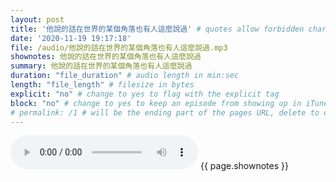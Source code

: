```yaml
---
layout: post
title: '他說的話在世界的某個角落也有人這麼說過' # quotes allow forbidden characters like the colon
date: '2020-11-19 19:17:18'
file: /audio/他說的話在世界的某個角落也有人這麼說過.mp3
shownotes: 他說的話在世界的某個角落也有人這麼說過
summary: 他說的話在世界的某個角落也有人這麼說過
duration: "file_duration" # audio length in min:sec
length: "file_length" # filesize in bytes
explicit: "no" # change to yes to flag with the explicit tag
block: "no" # change to yes to keep an episode from showing up in iTunes
# permalink: /1 # will be the ending part of the pages URL, delete to default to the title
---
```


<audio controls>
<source src="{{site.url}}{{site.baseurl}}{{ page.file }}" type="audio/x-mp3">
Your browser does not support the audio element.
</audio>
{{ page.shownotes }}
